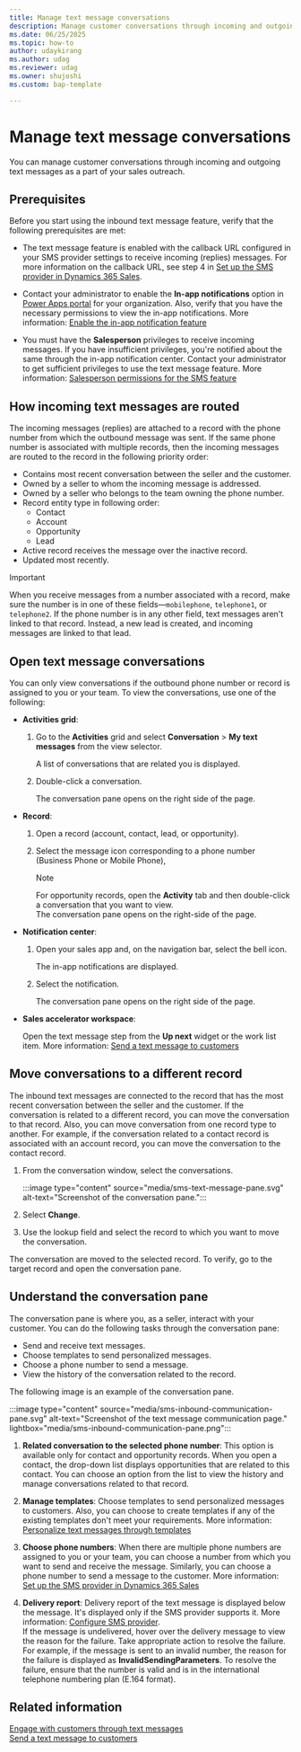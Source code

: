 ```yaml
---
title: Manage text message conversations
description: Manage customer conversations through incoming and outgoing text messages for your sales outreach.
ms.date: 06/25/2025
ms.topic: how-to
author: udaykirang
ms.author: udag
ms.reviewer: udag
ms.owner: shujoshi
ms.custom: bap-template

---
```


# Manage text message conversations

You can manage customer conversations through incoming and outgoing text messages as a part of your sales outreach.   

## Prerequisites

Before you start using the inbound text message feature, verify that the following prerequisites are met:

- The text message feature is enabled with the callback URL configured in your SMS provider settings to receive incoming (replies) messages. For more information on the callback URL, see step 4 in [Set up the SMS provider in Dynamics 365 Sales](configure-sms-provider.md#set-up-the-sms-provider-in-dynamics-365-sales).

- Contact your administrator to enable the **In-app notifications** option in [Power Apps portal](https://make.powerapps.com/) for your organization. Also, verify that you have the necessary permissions to view the in-app notifications. More information: [Enable the in-app notification feature](/power-apps/developer/model-driven-apps/clientapi/send-in-app-notifications?tabs=clientapi#enable-the-in-app-notification-feature)      

- You must have the **Salesperson** privileges to receive incoming messages. If you have insufficient privileges, you're notified about the same through the in-app notification center. Contact your administrator to get sufficient privileges to use the text message feature. More information: [Salesperson permissions for the SMS feature](sms-intro.md#salesperson-roles-sms-feature) 

## How incoming text messages are routed

The incoming messages (replies) are attached to a record with the phone number from which the outbound message was sent. If the same phone number is associated with multiple records, then the incoming messages are routed to the record in the following priority order: 

-	Contains most recent conversation between the seller and the customer.
-	Owned by a seller to whom the incoming message is addressed.
-	Owned by a seller who belongs to the team owning the phone number.
-	Record entity type in following order: 
    -	Contact
    -	Account
    -	Opportunity
    -	Lead
-	Active record receives the message over the inactive record.
-	Updated most recently.

> [!IMPORTANT]
> When you receive messages from a number associated with a record, make sure the number is in one of these fields&mdash;`mobilephone`, `telephone1`, or `telephone2`. If the phone number is in any other field, text messages aren't linked to that record. Instead, a new lead is created, and incoming messages are linked to that lead.
  
## Open text message conversations

You can only view conversations if the outbound phone number or record is assigned to you or your team. To view the conversations, use one of the following:

- **Activities grid**: 
    
    1. Go to the **Activities** grid and select **Conversation** > **My text messages** from the view selector.       
        
       A list of conversations that are related you is displayed.        
    
    1. Double-click a conversation.   
        
       The conversation pane opens on the right side of the page.  
        
- **Record**: 
    
    1. Open a record (account, contact, lead, or opportunity).        
    
    1.  Select the message icon corresponding to a phone number (Business Phone or Mobile Phone),          
        >[!NOTE]
        >For opportunity records, open the **Activity** tab and then double-click a conversation that you want to view.           
        The conversation pane opens on the right-side of the page.
        
- **Notification center**: 

    1. Open your sales app and, on the navigation bar, select the bell icon.           
        
       The in-app notifications are displayed.                
    
    1. Select the notification.            
       
       The conversation pane opens on the right side of the page.

- **Sales accelerator workspace**:

    Open the text message step from the **Up next** widget or the work list item. More information: [Send a text message to customers](connect-with-customers.md#send-a-text-message-to-customers)  
    
## Move conversations to a different record

The inbound text messages are connected to the record that has the most recent conversation between the seller and the customer. If the conversation is related to a different record, you can move the conversation to that record. Also, you can move conversation from one record type to another. For example, if the conversation related to a contact record is associated with an account record, you can move the conversation to the contact record.

1. From the conversation window, select the conversations.

    :::image type="content" source="media/sms-text-message-pane.svg" alt-text="Screenshot of the conversation pane.":::

1. Select **Change**.

1. Use the lookup field and select the record to which you want to move the conversation.
  
The conversation are moved to the selected record. To verify, go to the target record and open the conversation pane.

## Understand the conversation pane

The conversation pane is where you, as a seller, interact with your customer. You can do the following tasks through the conversation pane:

- Send and receive text messages.   
- Choose templates to send personalized messages.    
- Choose a phone number to send a message.   
- View the history of the conversation related to the record.   

The following image is an example of the conversation pane.

:::image type="content" source="media/sms-inbound-communication-pane.svg" alt-text="Screenshot of the text message communication page." lightbox="media/sms-inbound-communication-pane.png":::

1. **Related conversation to the selected phone number**: This option is available only for contact and opportunity records. When you open a contact, the drop-down list displays opportunities that are related to this contact. You can choose an option from the list to view the history and manage conversations related to that record.  

2. **Manage templates**: Choose templates to send personalized messages to customers. Also, you can choose to create templates if any of the existing templates don't meet your requirements. More information: [Personalize text messages through templates](create-text-message-templates.md)  

3. **Choose phone numbers**: When there are multiple phone numbers are assigned to you or your team, you can choose a number from which you want to send and receive the message. Similarly, you can choose a phone number to send a message to the customer. More information: [Set up the SMS provider in Dynamics 365 Sales](configure-sms-provider.md#set-up-the-sms-provider-in-dynamics-365-sales)  

4. **Delivery report**: Delivery report of the text message is displayed below the message. It's displayed only if the SMS provider supports it. More information: [Configure SMS provider](configure-sms-provider.md).  
    If the message is undelivered, hover over the delivery message to view the reason for the failure. Take appropriate action to resolve the failure. For example, if the message is sent to an invalid number, the reason for the failure is displayed as **InvalidSendingParameters**. To resolve the failure, ensure that the number is valid and is in the international telephone numbering plan (E.164 format).
  
## Related information

[Engage with customers through text messages](sms-intro.md)  
[Send a text message to customers](connect-with-customers.md#send-a-text-message-to-customers)  
